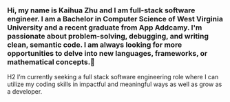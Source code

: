 ### Hi, my name is Kaihua Zhu and I am full-stack software engineer. I am a Bachelor in Computer Science of West Virginia University and a recent graduate from App Addcamy. I'm passionate about problem-solving, debugging, and writing clean, semantic code. I am always looking for more opportunities to delve into new languages, frameworks, or mathematical concepts.👋

H2 I’m currently seeking a full stack software engineering role where I can utilize my coding skills in impactful and meaningful ways as well as grow as a developer.

<!--
**kaizhu94/kaizhu94** is a ✨ _special_ ✨ repository because its `README.md` (this file) appears on your GitHub profile.

Here are some ideas to get you started:

- 🔭 I’m currently working on ...
- 🌱 I’m currently learning ...
- 👯 I’m looking to collaborate on ...
- 🤔 I’m looking for help with ...
- 💬 Ask me about ...
- 📫 How to reach me: ...
- 😄 Pronouns: ...
- ⚡ Fun fact: ...
-->


